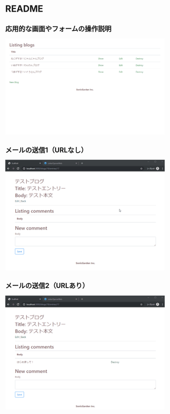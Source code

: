 # README

## 応用的な画面やフォームの操作説明

![advance.gif](advance.gif)

## メールの送信1（URLなし）

![mail1.gif](mail1.gif)

## メールの送信2（URLあり）

![mail2.gif](mail2.gif)
